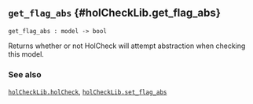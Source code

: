 ## `get_flag_abs` {#holCheckLib.get_flag_abs}


```
get_flag_abs : model -> bool
```



Returns whether or not HolCheck will attempt abstraction when checking this model.

### See also

[`holCheckLib.holCheck`](#holCheckLib.holCheck), [`holCheckLib.set_flag_abs`](#holCheckLib.set_flag_abs)

